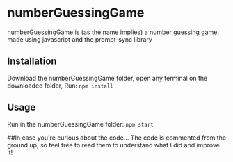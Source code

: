 # numberGuessingGame
numberGuessingGame is (as the name implies) a number guessing game, made using javascript and the prompt-sync library

## Installation
Download the numberGuessingGame folder,
open any terminal on the downloaded folder,
Run: `npm install`

## Usage
Run in the numberGuessingGame folder: `npm start`

##In case you're curious about the code...
The code is commented from the ground up, so feel free to read them to understand what I did and improve it!
